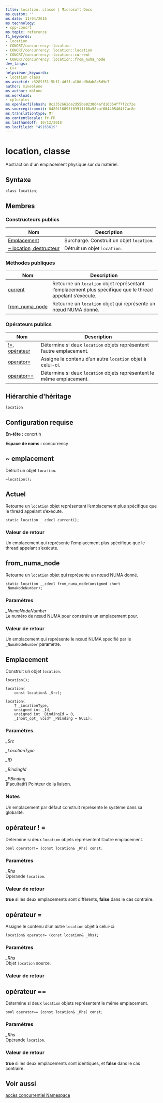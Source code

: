 ```yaml
---
title: location, classe | Microsoft Docs
ms.custom: ''
ms.date: 11/04/2016
ms.technology:
- cpp-concrt
ms.topic: reference
f1_keywords:
- location
- CONCRT/concurrency::location
- CONCRT/concurrency::location::location
- CONCRT/concurrency::location::current
- CONCRT/concurrency::location::from_numa_node
dev_langs:
- C++
helpviewer_keywords:
- location class
ms.assetid: c3289f51-5bf1-4dff-a18d-d0dab8e5d9c7
author: mikeblome
ms.author: mblome
ms.workload:
- cplusplus
ms.openlocfilehash: 8c2352662de2d55be823064afd16354ff7f2c72e
ms.sourcegitcommit: 8480f16893f09911f08a58caf684405404f7ac8e
ms.translationtype: MT
ms.contentlocale: fr-FR
ms.lasthandoff: 10/12/2018
ms.locfileid: "49163619"
---
```

# <a name="location-class"></a>location, classe

Abstraction d'un emplacement physique sur du matériel.

## <a name="syntax"></a>Syntaxe

```
class location;
```

## <a name="members"></a>Membres

### <a name="public-constructors"></a>Constructeurs publics

|Nom|Description|
|----------|-----------------|
|[Emplacement](#ctor)|Surchargé. Construit un objet `location`.|
|[~ location, destructeur](#dtor)|Détruit un objet `location`.|

### <a name="public-methods"></a>M&#233;thodes publiques

|Nom|Description|
|----------|-----------------|
|[current](#current)|Retourne un `location` objet représentant l’emplacement plus spécifique que le thread appelant s’exécute.|
|[from_numa_node](#from_numa_node)|Retourne un `location` objet qui représente un nœud NUMA donné.|

### <a name="public-operators"></a>Op&#233;rateurs publics

|Nom|Description|
|----------|-----------------|
|[!=, opérateur](#operator_neq)|Détermine si deux `location` objets représentent l’autre emplacement.|
|[operator=](#operator_eq)|Assigne le contenu d’un autre `location` objet à celui-ci.|
|[operator==](#operator_eq_eq)|Détermine si deux `location` objets représentent le même emplacement.|

## <a name="inheritance-hierarchy"></a>Hiérarchie d'héritage

`location`

## <a name="requirements"></a>Configuration requise

**En-tête :** concrt.h

**Espace de noms :** concurrency

##  <a name="dtor"></a> ~ emplacement

Détruit un objet `location`.

```
~location();
```

##  <a name="current"></a> Actuel

Retourne un `location` objet représentant l’emplacement plus spécifique que le thread appelant s’exécute.

```
static location __cdecl current();
```

### <a name="return-value"></a>Valeur de retour

Un emplacement qui représente l’emplacement plus spécifique que le thread appelant s’exécute.

##  <a name="from_numa_node"></a> from_numa_node

Retourne un `location` objet qui représente un nœud NUMA donné.

```
static location __cdecl from_numa_node(unsigned short _NumaNodeNumber);
```

### <a name="parameters"></a>Paramètres

*_NumaNodeNumber*<br/>
Le numéro de nœud NUMA pour construire un emplacement pour.

### <a name="return-value"></a>Valeur de retour

Un emplacement qui représente le nœud NUMA spécifié par le `_NumaNodeNumber` paramètre.

##  <a name="ctor"></a> Emplacement

Construit un objet `location`.

```
location();

location(
    const location& _Src);

location(
    T _LocationType,
    unsigned int _Id,
    unsigned int _BindingId = 0,
    _Inout_opt_ void* _PBinding = NULL);
```

### <a name="parameters"></a>Paramètres

*_Src*<br/>

*_LocationType*<br/>

*_ID*<br/>

*_BindingId*<br/>

*_PBinding*<br/>
(Facultatif) Pointeur de la liaison.

### <a name="remarks"></a>Notes

Un emplacement par défaut construit représente le système dans sa globalité.

##  <a name="operator_neq"></a> opérateur ! =

Détermine si deux `location` objets représentent l’autre emplacement.

```
bool operator!= (const location& _Rhs) const;
```

### <a name="parameters"></a>Paramètres

*_Rhs*<br/>
Opérande `location`.

### <a name="return-value"></a>Valeur de retour

**true** si les deux emplacements sont différents, **false** dans le cas contraire.

##  <a name="operator_eq"></a> opérateur =

Assigne le contenu d’un autre `location` objet à celui-ci.

```
location& operator= (const location& _Rhs);
```

### <a name="parameters"></a>Paramètres

*_Rhs*<br/>
Objet `location` source.

### <a name="return-value"></a>Valeur de retour

##  <a name="operator_eq_eq"></a> opérateur ==

Détermine si deux `location` objets représentent le même emplacement.

```
bool operator== (const location& _Rhs) const;
```

### <a name="parameters"></a>Paramètres

*_Rhs*<br/>
Opérande `location`.

### <a name="return-value"></a>Valeur de retour

**true** si les deux emplacements sont identiques, et **false** dans le cas contraire.

## <a name="see-also"></a>Voir aussi

[accès concurrentiel Namespace](concurrency-namespace.md)
